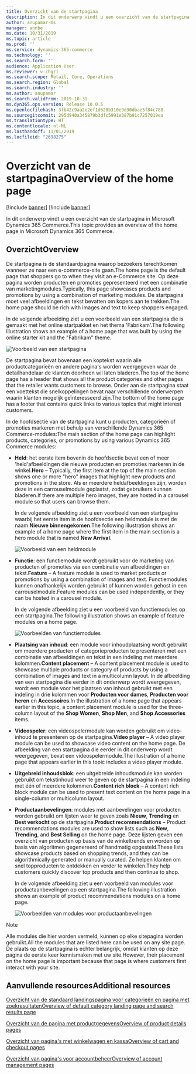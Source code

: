 ```yaml
---
title: Overzicht van de startpagina
description: In dit onderwerp vindt u een overzicht van de startpagina in Microsoft Dynamics 365 Commerce.
author: anupamar-ms
manager: annbe
ms.date: 10/31/2019
ms.topic: article
ms.prod: ''
ms.service: dynamics-365-commerce
ms.technology: ''
ms.search.form: ''
audience: Application User
ms.reviewer: v-chgri
ms.search.scope: Retail, Core, Operations
ms.search.region: Global
ms.search.industry: ''
ms.author: anupamar
ms.search.validFrom: 2019-10-31
ms.dyn365.ops.version: Release 10.0.5
ms.openlocfilehash: 3fb42c9aa2e2ef1d620b310e9d30dbae5f84c788
ms.sourcegitcommit: 295d940a345879b3dfc5991e387b91c7257019ea
ms.translationtype: HT
ms.contentlocale: nl-NL
ms.lasthandoff: 11/01/2019
ms.locfileid: "2698275"
---
```

# <a name="overview-of-the-home-page"></a><span data-ttu-id="aa0aa-103">Overzicht van de startpagina</span><span class="sxs-lookup"><span data-stu-id="aa0aa-103">Overview of the home page</span></span>

[!include [banner](includes/preview-banner.md)]
[!include [banner](includes/banner.md)]

<span data-ttu-id="aa0aa-104">In dit onderwerp vindt u een overzicht van de startpagina in Microsoft Dynamics 365 Commerce.</span><span class="sxs-lookup"><span data-stu-id="aa0aa-104">This topic provides an overview of the home page in Microsoft Dynamics 365 Commerce.</span></span>

## <a name="overview"></a><span data-ttu-id="aa0aa-105">Overzicht</span><span class="sxs-lookup"><span data-stu-id="aa0aa-105">Overview</span></span>

<span data-ttu-id="aa0aa-106">De startpagina is de standaardpagina waarop bezoekers terechtkomen wanneer ze naar een e-commerce-site gaan.</span><span class="sxs-lookup"><span data-stu-id="aa0aa-106">The home page is the default page that shoppers go to when they visit an e-Commerce site.</span></span> <span data-ttu-id="aa0aa-107">Op deze pagina worden producten en promoties gepresenteerd met een combinatie van marketingmodules.</span><span class="sxs-lookup"><span data-stu-id="aa0aa-107">Typically, this page showcases products and promotions by using a combination of marketing modules.</span></span> <span data-ttu-id="aa0aa-108">De startpagina moet veel afbeeldingen en tekst bevatten om kopers aan te trekken.</span><span class="sxs-lookup"><span data-stu-id="aa0aa-108">The home page should be rich with images and text to keep shoppers engaged.</span></span>

<span data-ttu-id="aa0aa-109">In de volgende afbeelding ziet u een voorbeeld van een startpagina die is gemaakt met het online startpakket en het thema 'Fabrikam'.</span><span class="sxs-lookup"><span data-stu-id="aa0aa-109">The following illustration shows an example of a home page that was built by using the online starter kit and the "Fabrikam" theme.</span></span>

![Voorbeeld van een startpagina](./media/Homepage2.PNG)

<span data-ttu-id="aa0aa-111">De startpagina bevat bovenaan een koptekst waarin alle productcategorieën en andere pagina's worden weergegeven waar de detailhandelaar de klanten doorheen wil laten bladeren.</span><span class="sxs-lookup"><span data-stu-id="aa0aa-111">The top of the home page has a header that shows all the product categories and other pages that the retailer wants customers to browse.</span></span> <span data-ttu-id="aa0aa-112">Onder aan de startpagina staat een voettekst die snelkoppelingen bevat naar verschillende onderwerpen waarin klanten mogelijk geïnteresseerd zijn.</span><span class="sxs-lookup"><span data-stu-id="aa0aa-112">The bottom of the home page has a footer that contains quick links to various topics that might interest customers.</span></span>

<span data-ttu-id="aa0aa-113">In de hoofdsectie van de startpagina kunt u producten, categorieën of promoties markeren met behulp van verschillende Dynamics 365 Commerce-modules:</span><span class="sxs-lookup"><span data-stu-id="aa0aa-113">The main section of the home page can highlight products, categories, or promotions by using various Dynamics 365 Commerce modules:</span></span>

- <span data-ttu-id="aa0aa-114">**Held**: het eerste item bovenin de hoofdsectie bevat een of meer 'held'afbeeldingen die nieuwe producten en promoties markeren in de winkel.</span><span class="sxs-lookup"><span data-stu-id="aa0aa-114">**Hero** – Typically, the first item at the top of the main section shows one or more "hero" images that highlight new products and promotions in the store.</span></span> <span data-ttu-id="aa0aa-115">Als er meerdere heldafbeeldingen zijn, worden deze in een carrouselmodule geplaatst, zodat gebruikers kunnen bladeren.</span><span class="sxs-lookup"><span data-stu-id="aa0aa-115">If there are multiple hero images, they are hosted in a carousel module so that users can browse them.</span></span>

    <span data-ttu-id="aa0aa-116">In de volgende afbeelding ziet u een voorbeeld van een startpagina waarbij het eerste item in de hoofdsectie een heldmodule is met de naam **Nieuwe binnengekomen**.</span><span class="sxs-lookup"><span data-stu-id="aa0aa-116">The following illustration shows an example of a home page where the first item in the main section is a hero module that is named **New Arrival**.</span></span>

    ![Voorbeeld van een heldmodule](./media/Hero.PNG)

- <span data-ttu-id="aa0aa-118">**Functie**: een functiemodule wordt gebruikt voor de marketing van producten of promoties via een combinatie van afbeeldingen en tekst.</span><span class="sxs-lookup"><span data-stu-id="aa0aa-118">**Feature** – A feature module is used to market products or promotions by using a combination of images and text.</span></span> <span data-ttu-id="aa0aa-119">Functiemodules kunnen onafhankelijk worden gebruikt of kunnen worden gehost in een carrouselmodule.</span><span class="sxs-lookup"><span data-stu-id="aa0aa-119">Feature modules can be used independently, or they can be hosted in a carousel module.</span></span>

    <span data-ttu-id="aa0aa-120">In de volgende afbeelding ziet u een voorbeeld van functiemodules op een startpagina.</span><span class="sxs-lookup"><span data-stu-id="aa0aa-120">The following illustration shows an example of feature modules on a home page.</span></span>

    ![Voorbeelden van functiemodules](./media/Feature.PNG)

- <span data-ttu-id="aa0aa-122">**Plaatsing van inhoud**: een module voor inhoudplaatsing wordt gebruikt om meerdere producten of categorieproducten te presenteren met een combinatie van afbeeldingen en tekst in een indeling met meerdere kolommen.</span><span class="sxs-lookup"><span data-stu-id="aa0aa-122">**Content placement** – A content placement module is used to showcase multiple products or category of products by using a combination of images and text in a multicolumn layout.</span></span> <span data-ttu-id="aa0aa-123">In de afbeelding van een startpagina die eerder in dit onderwerp wordt weergegeven, wordt een module voor het plaatsen van inhoud gebruikt met een indeling in drie kolommen voor **Producten voor dames**, **Producten voor heren** en **Accessoires**.</span><span class="sxs-lookup"><span data-stu-id="aa0aa-123">In the illustration of a home page that appears earlier in this topic, a content placement module is used for the three-column layout of the **Shop Women**, **Shop Men**, and **Shop Accessories** items.</span></span>
- <span data-ttu-id="aa0aa-124">**Videospeler**: een videospelermodule kan worden gebruikt om video-inhoud te presenteren op de startpagina.</span><span class="sxs-lookup"><span data-stu-id="aa0aa-124">**Video player** – A video player module can be used to showcase video content on the home page.</span></span> <span data-ttu-id="aa0aa-125">De afbeelding van een startpagina die eerder in dit onderwerp wordt weergegeven, bevat een videospelermodule.</span><span class="sxs-lookup"><span data-stu-id="aa0aa-125">The illustration of a home page that appears earlier in this topic includes a video player module.</span></span>
- <span data-ttu-id="aa0aa-126">**Uitgebreid inhoudsblok**: een uitgebreide inhoudsmodule kan worden gebruikt om tekstinhoud weer te geven op de startpagina in een indeling met één of meerdere kolommen.</span><span class="sxs-lookup"><span data-stu-id="aa0aa-126">**Content rich block** – A content rich block module can be used to present text content on the home page in a single-column or multicolumn layout.</span></span>
- <span data-ttu-id="aa0aa-127">**Productaanbevelingen**: modules met aanbevelingen voor producten worden gebruikt om lijsten weer te geven zoals **Nieuw**, **Trending** en **Best verkocht** op de startpagina.</span><span class="sxs-lookup"><span data-stu-id="aa0aa-127">**Product recommendations** – Product recommendations modules are used to show lists such as **New**, **Trending**, and **Best Selling** on the home page.</span></span> <span data-ttu-id="aa0aa-128">Deze lijsten geven een overzicht van producten op basis van de winkeltrends en worden op basis van algoritmen gegenereerd of handmatig opgesteld.</span><span class="sxs-lookup"><span data-stu-id="aa0aa-128">These lists showcase products based on shopping trends, and they can be algorithmically generated or manually curated.</span></span> <span data-ttu-id="aa0aa-129">Ze helpen klanten om snel topproducten te ontdekken en verder te winkelen.</span><span class="sxs-lookup"><span data-stu-id="aa0aa-129">They help customers quickly discover top products and then continue to shop.</span></span>

    <span data-ttu-id="aa0aa-130">In de volgende afbeelding ziet u een voorbeeld van modules voor productaanbevelingen op een startpagina.</span><span class="sxs-lookup"><span data-stu-id="aa0aa-130">The following illustration shows an example of product recommendations modules on a home page.</span></span>

    ![Voorbeelden van modules voor productaanbevelingen](./media/Recommendations.PNG)

> [!NOTE]
> <span data-ttu-id="aa0aa-132">Alle modules die hier worden vermeld, kunnen op elke sitepagina worden gebruikt.</span><span class="sxs-lookup"><span data-stu-id="aa0aa-132">All the modules that are listed here can be used on any site page.</span></span> <span data-ttu-id="aa0aa-133">De plaats op de startpagina is echter belangrijk, omdat klanten op deze pagina de eerste keer kennismaken met uw site.</span><span class="sxs-lookup"><span data-stu-id="aa0aa-133">However, their placement on the home page is important because that page is where customers first interact with your site.</span></span>

## <a name="additional-resources"></a><span data-ttu-id="aa0aa-134">Aanvullende resources</span><span class="sxs-lookup"><span data-stu-id="aa0aa-134">Additional resources</span></span>

[<span data-ttu-id="aa0aa-135">Overzicht van de standaard landingspagina voor categorieën en pagina met zoekresultaten</span><span class="sxs-lookup"><span data-stu-id="aa0aa-135">Overview of default category landing page and search results page</span></span>](category-search-page-overview.md)

[<span data-ttu-id="aa0aa-136">Overzicht van de pagina met productgegevens</span><span class="sxs-lookup"><span data-stu-id="aa0aa-136">Overview of product details pages</span></span>](quick-tour-pdp.md)

[<span data-ttu-id="aa0aa-137">Overzicht van pagina's met winkelwagen en kassa</span><span class="sxs-lookup"><span data-stu-id="aa0aa-137">Overview of cart and checkout pages</span></span>](quick-tour-cart-checkout.md)

[<span data-ttu-id="aa0aa-138">Overzicht van pagina's voor accountbeheer</span><span class="sxs-lookup"><span data-stu-id="aa0aa-138">Overview of account management pages</span></span>](quick-tour-account-management.md)
